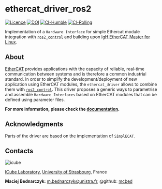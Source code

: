 # ethercat_driver_ros2
[![Licence](https://img.shields.io/badge/License-Apache%202.0-blue.svg)](https://opensource.org/licenses/Apache-2.0)
[![DOI](https://zenodo.org/badge/491930126.svg)](https://zenodo.org/badge/latestdoi/491930126)
[![CI-Humble](https://github.com/ICube-Robotics/ethercat_driver_ros2/actions/workflows/ci-humble.yml/badge.svg)](https://github.com/ICube-Robotics/ethercat_driver_ros2/actions/workflows/ci-humble.yml)
[![CI-Rolling](https://github.com/ICube-Robotics/ethercat_driver_ros2/actions/workflows/ci-rolling.yml/badge.svg)](https://github.com/ICube-Robotics/ethercat_driver_ros2/actions/workflows/ci-rolling.yml)

Implementation of a `Hardware Interface` for simple Ethercat module integration with [`ros2_control`](https://github.com/ros-controls/ros2_control) and building upon [IgH EtherCAT Master for Linux](https://etherlab.org/en/ethercat/).

## About
[EtherCAT](https://www.ethercat.org/default.htm) provides applications with the capacity of reliable, real-time communication between systems and is therefore a common industrial standard. In order to simplify the development/deployment of new application using EtherCAT modules, the `ethercat_driver` allows to combine them with [`ros2_control`](https://github.com/ros-controls/ros2_control). This driver proposes a generic ways to parametrise and assemble `Hardware Interfaces` based on EtherCAT modules that can be defined using parameter files.

**For more information, please check the [documentation](https://ICube-Robotics.github.io/ethercat_driver_ros2/).**

## Acknowledgments
Parts of the driver are based on the implementation of [`SimplECAT`](https://bitbucket.org/bsoe/simplecat/src/master/).

## Contacts ##
![icube](https://icube.unistra.fr/fileadmin/templates/DUN/icube/images/logo.png)

[ICube Laboratory](https://icube.unistra.fr), [University of Strasbourg](https://www.unistra.fr/), France

__Maciej Bednarczyk:__ [m.bednarczyk@unistra.fr](mailto:m.bednarczyk@unistra.fr), @github: [mcbed](https://github.com/mcbed)
